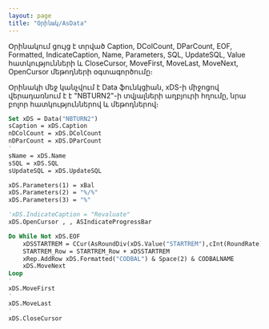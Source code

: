 ```yaml
---
layout: page
title: "Օրինակ/AsData"
---
```


Օրինակում ցույց է տրված Caption, DColCount, DParCount, EOF, Formatted, IndicateCaption, Name, Parameters, SQL, UpdateSQL, Value հատկությունների և CloseCursor, MoveFirst, MoveLast, MoveNext, OpenCursor մեթոդների օգտագործումը։

Օրինակի մեջ կանչվում է Data ֆունկցիան, xDS-ի միջոցով վերադառնում է է "NBTURN2"-ի տվյալների աղբյուրի հղումը,  նրա բոլոր հատկություններով և մեթոդներով։

``` vb
Set xDS = Data("NBTURN2")
sCaption = xDS.Caption 
nDColCount = xDS.DColCount
nDParCount = xDS.DParCount
'
sName = xDS.Name 
sSQL = xDS.SQL
sUpdateSQL = xDS.UpdateSQL

xDS.Parameters(1) = xBal
xDS.Parameters(2) = "%/%"
xDS.Parameters(3) = "%"

'xDS.IndicateCaption = "Revaluate"
xDS.OpenCursor , , ASIndicateProgressBar

Do While Not xDS.EOF
    xDSSTARTREM = CCur(AsRoundDiv(xDS.Value("STARTREM"),cInt(RoundRate))) 
    STARTREM_Row = STARTREM_Row + xDSSTARTREM
    xRep.AddRow xDS.Formatted("CODBAL") & Space(2) & CODBALNAME
    xDS.MoveNext
Loop 
'
xDS.MoveFirst
'
xDS.MoveLast
'
xDS.CloseCursor     
```